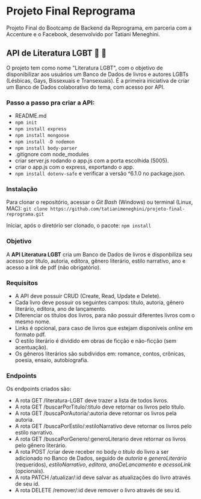 # Projeto Final Reprograma
Projeto Final do Bootcamp de Backend da Reprograma, em parceria com a Accenture e o Facebook, desenvolvido por Tatiani Meneghini.

## API de Literatura LGBT :book: :rainbow:
O projeto tem como nome "Literatura LGBT", com o objetivo de disponibilizar aos usuários um Banco de Dados de livros e autores LGBTs (Lésbicas, Gays, Bissexuais e Transexuais).
É a primeira iniciativa de criar um Banco de Dados colaborativo do tema, com acesso por API.

### Passo a passo pra criar a API:
- README.md
- `npm init`
- `npm install express`
- `npm install mongoose`
- `npm install -D nodemon`
- `npm install body-parser`
- .gitignore com node_modules
- criar server.js rodando o app.js com a porta escolhida (5005).
- criar o app.js com o express, exportando o app.
- `npm install dotenv-safe` e verificar a versão ^6.1.0 no package.json.

### Instalação
Para clonar o repositório, acessar o *Git Bash* (Windows) ou terminal (Linux, MAC):
`git clone https://github.com/tatianimeneghini/projeto-final-reprograma.git`

Iniciar, após o diretório ser clonado, o pacote:
`npm install`

### Objetivo
A **API Literatura LGBT** cria um Banco de Dados de livros e disponbiliza seu acesso por título, autoria, editora, gênero literário, estilo narrativo, ano e acesso a *link* de pdf (não obrigatório). 

### Requisitos
- A API deve possuir CRUD (Create, Read, Update e Delete).
- Cada livro deve possuir os seguintes campos: título, autoria, gênero literário, editora, ano de lançamento.
- Diferenciar os títulos dos livros, para não possuir diferentes livros com o mesmo nome.
- Links é opcional, para caso de livros que estejam disponíveis *online* em formato pdf.
- O estilo literário é dividido em obras de ficção e não-ficção (sem acentuação).
- Os gêneros literários são subdividos em: romance, contos, crônicas, poesia, ensaio, autobiografia.

### Endpoints
Os endpoints criados são:
- A rota GET /literatura-LGBT deve trazer a lista de todos livros.
- A rota GET /buscarPorTitulo/:titulo deve retornar os livros pelo título.
- A rota GET /buscaPorAutoria/:autoria deve retornar os livros pela autoria.
- A rota GET /buscaPorEstilo/:estiloNarrativo deve retornar os livros pelo estilo narrativo.
- A rota GET /buscaPorGenero/:generoLiterario deve retornar os livros pelo gênero literário.
- A rota POST /criar deve receber no body o *titulo* do livro a ser adicionado no Banco de Dados, seguido de *autoria* e *generoLiterário* (requeridos), *estiloNarrativo*, *editora*, *anoDeLancamento* e *acessoLink* (opcionais).
- A rota PATCH /atualizar/:id deve salvar as atualizações do livro através de seu id.
- A rota DELETE /remover/:id deve remover o livro através de seu id.

